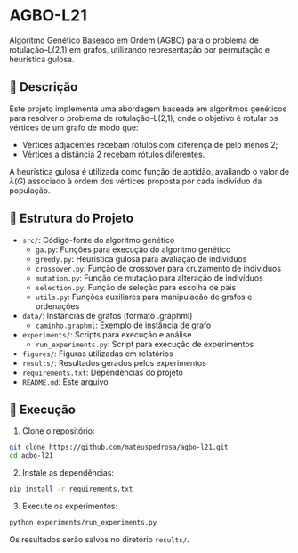 # AGBO-L21

Algoritmo Genético Baseado em Ordem (AGBO) para o problema de rotulação–L(2,1) em grafos, utilizando representação por permutação e heurística gulosa.

## 📘 Descrição

Este projeto implementa uma abordagem baseada em algoritmos genéticos para resolver o problema de rotulação–L(2,1), onde o objetivo é rotular os vértices de um grafo de modo que:

- Vértices adjacentes recebam rótulos com diferença de pelo menos 2;
- Vértices a distância 2 recebam rótulos diferentes.

A heurística gulosa é utilizada como função de aptidão, avaliando o valor de $\lambda(G)$ associado à ordem dos vértices proposta por cada indivíduo da população.

## 📂 Estrutura do Projeto
- `src/`: Código-fonte do algoritmo genético
  - `ga.py`: Funções para execução do algoritmo genético
  - `greedy.py`: Heurística gulosa para avaliação de indivíduos
  - `crossover.py`: Função de crossover para cruzamento de indivíduos
  - `mutation.py`: Função de mutação para alteração de indivíduos
  - `selection.py`: Função de seleção para escolha de pais
  - `utils.py`: Funções auxiliares para manipulação de grafos e ordenações
- `data/`: Instâncias de grafos (formato .graphml)
  - `caminho.graphml`: Exemplo de instância de grafo
- `experiments/`: Scripts para execução e análise
  - `run_experiments.py`: Script para execução de experimentos
- `figures/`: Figuras utilizadas em relatórios
- `results/`: Resultados gerados pelos experimentos
- `requirements.txt`: Dependências do projeto
- `README.md`: Este arquivo

## 🚀 Execução

1. Clone o repositório:

```bash
git clone https://github.com/mateuspedrosa/agbo-l21.git
cd agbo-l21
```

2. Instale as dependências:

```bash
pip install -r requirements.txt
```

3. Execute os experimentos:

```bash
python experiments/run_experiments.py
```

Os resultados serão salvos no diretório `results/`.